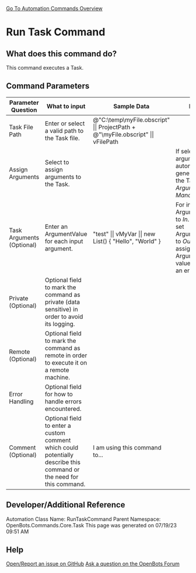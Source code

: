 <!--TITLE: Run Task Command -->
<!-- SUBTITLE: a command in the Core Commands\Task group. -->
[Go To Automation Commands Overview](/automation-commands)


# Run Task Command


## What does this command do?
This command executes a Task.


## Command Parameters
| Parameter Question   	| What to input  	|  Sample Data 	| Remarks  	|
| ---                    | ---               | ---           | ---       |
|Task File Path|Enter or select a valid path to the Task file.|@"C:\temp\myFile.obscript" \|\| ProjectPath + @"\myFile.obscript" \|\| vFilePath||
|Assign Arguments|Select to assign arguments to the Task.||If selected, arguments will be automatically generated from the Task's *Argument Manager*.|
|Task Arguments (Optional)|Enter an ArgumentValue for each input argument.|"test" \|\| vMyVar \|\| new List<string>() { "Hello", "World" }|For inputs, set ArgumentDirection to *In*. For outputs, set ArgumentDirection to *Out*. Failure to assign an ArgumentDirection value will result in an error.|
|Private (Optional)|Optional field to mark the command as private (data sensitive) in order to avoid its logging.|||
|Remote (Optional)|Optional field to mark the command as remote in order to execute it on a remote machine.|||
|Error Handling|Optional field for how to handle errors encountered.|||
|Comment (Optional)|Optional field to enter a custom comment which could potentially describe this command or the need for this command.|I am using this command to...||


## Developer/Additional Reference
Automation Class Name: RunTaskCommand
Parent Namespace: OpenBots.Commands.Core.Task
This page was generated on 07/19/23 09:51 AM


## Help
[Open/Report an issue on GitHub](https://github.com/OpenBotsAI/OpenBots.Studio/issues/new)
[Ask a question on the OpenBots Forum](https://openbots.ai/forums/)
